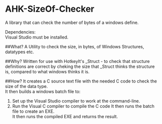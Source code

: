 # AHK-SizeOf-Checker
A library that can check the number of bytes of a windows define.  

Dependencies:  
Visual Studio must be installed.  

##What?
A Utility to check the size, in bytes, of Windows Structures, datatypes etc.

##Why?
Written for use with HotkeyIt's _Struct - to check that structure definitions are correct by cheking the size that _Struct thinks the structure is, compared to what windows thinks it is.

##How?
It creates a C source text file with the needed C code to check the size of the data type.  
It then builds a windows batch file to:  
1) Set up the Visual Studio compiler to work at the command-line.  
2) Run the Visual C compiler to compile the C code
It then runs the batch file to create an EXE.  
It then runs the compiled EXE and returns the result.
